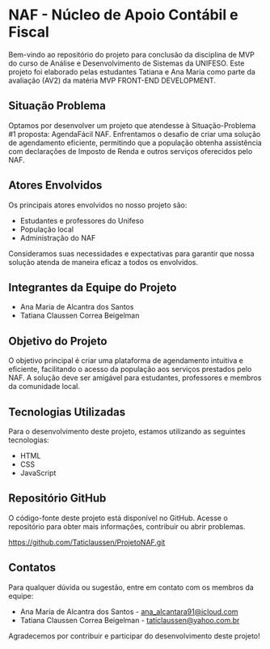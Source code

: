 # NAF - Núcleo de Apoio Contábil e Fiscal

Bem-vindo ao repositório do projeto para conclusão da disciplina de MVP do curso de Análise e Desenvolvimento de Sistemas da UNIFESO. Este projeto foi elaborado pelas estudantes Tatiana e Ana Maria como parte da avaliação (AV2) da matéria MVP FRONT-END DEVELOPMENT.

## Situação Problema

Optamos por desenvolver um projeto que atendesse à Situação-Problema #1 proposta: AgendaFácil NAF. Enfrentamos o desafio de criar uma solução de agendamento eficiente, permitindo que a população obtenha assistência com declarações de Imposto de Renda e outros serviços oferecidos pelo NAF.

## Atores Envolvidos

Os principais atores envolvidos no nosso projeto são:

- Estudantes e professores do Unifeso
- População local
- Administração do NAF

Consideramos suas necessidades e expectativas para garantir que nossa solução atenda de maneira eficaz a todos os envolvidos.

## Integrantes da Equipe do Projeto

- Ana Maria de Alcantra dos Santos
- Tatiana Claussen Correa Beigelman

## Objetivo do Projeto

O objetivo principal é criar uma plataforma de agendamento intuitiva e eficiente, facilitando o acesso da população aos serviços prestados pelo NAF. A solução deve ser amigável para estudantes, professores e membros da comunidade local.

## Tecnologias Utilizadas

Para o desenvolvimento deste projeto, estamos utilizando as seguintes tecnologias:

- HTML
- CSS
- JavaScript

## Repositório GitHub

O código-fonte deste projeto está disponível no GitHub. Acesse o repositório para obter mais informações, contribuir ou abrir problemas.

https://github.com/Taticlaussen/ProjetoNAF.git


## Contatos

Para qualquer dúvida ou sugestão, entre em contato com os membros da equipe:

- Ana Maria de Alcantra dos Santos - ana_alcantara91@icloud.com
- Tatiana Claussen Correa Beigelman - taticlaussen@yahoo.com.br

Agradecemos por contribuir e participar do desenvolvimento deste projeto!
